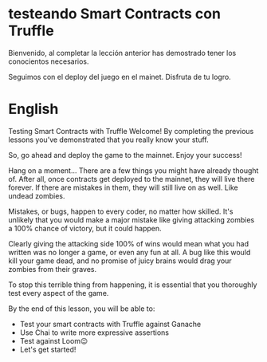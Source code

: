 # testeando Smart Contracts con Truffle

Bienvenido, al completar la lección anterior has demostrado tener los conocientos necesarios.

Seguimos con el deploy del juego en el mainet. Disfruta de tu logro.




# English

Testing Smart Contracts with Truffle
Welcome! By completing the previous lessons you’ve demonstrated that you really know your stuff.

So, go ahead and deploy the game to the mainnet. Enjoy your success!

Hang on a moment... There are a few things you might have already thought of. After all, once contracts get deployed to the mainnet, they will live there forever. If there are mistakes in them, they will still live on as well. Like undead zombies.

Mistakes, or bugs, happen to every coder, no matter how skilled. It's unlikely that you would make a major mistake like giving attacking zombies a 100% chance of victory, but it could happen.

Clearly giving the attacking side 100% of wins would mean what you had written was no longer a game, or even any fun at all. A bug like this would kill your game dead, and no promise of juicy brains would drag your zombies from their graves.

To stop this terrible thing from happening, it is essential that you thoroughly test every aspect of the game.

By the end of this lesson, you will be able to:

- Test your smart contracts with Truffle against Ganache
- Use Chai to write more expressive assertions
- Test against Loom😉
- Let's get started!